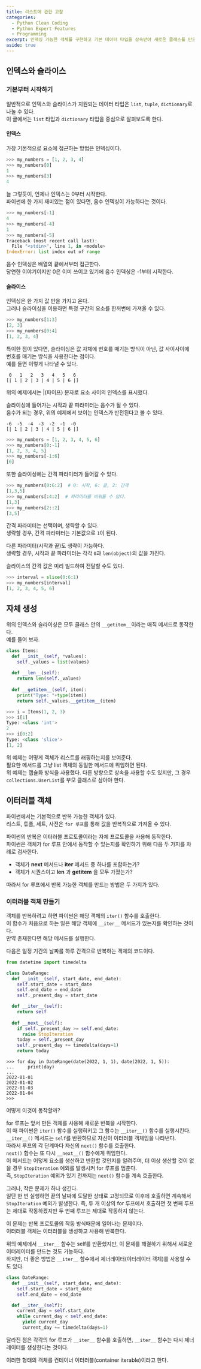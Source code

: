 ```yaml
---
title: 리스트에 관한 고찰
categories:
  - Python Clean Coding
  - Python Expert Features
  - Programming
excerpt: 인덱싱 가능한 객체를 구현하고 기본 데이터 타입을 상속받아 새로운 클래스를 만드는 방법.
aside: true
---
```


## 인덱스와 슬라이스
### 기본부터 시작하기
일반적으로 인덱스와 슬라이스가 지원되는 데이터 타입은 `list`, `tuple`, `dictionary`로 나눌 수 있다.  
이 글에서는 `list` 타입과 `dictionary` 타입을 중심으로 살펴보도록 한다.  

#### 인덱스
가장 기본적으로 요소에 접근하는 방법은 인덱싱이다.  
```python
>>> my_numbers = [1, 2, 3, 4]
>>> my_numbers[0]
1
>>> my_numbers[3]
4
```

늘 그렇듯이, 언제나 인덱스는 0부터 시작한다.  
파이썬에 한 가지 재미있는 점이 있다면, 음수 인덱싱이 가능하다는 것이다.
```python
>>> my_numbers[-1]
4
>>> my_numbers[-4]
1
>>> my_numbers[-5]
Traceback (most recent call last):
  File "<stdin>", line 1, in <module>
IndexError: list index out of range
```

음수 인덱싱은 배열의 끝에서부터 접근한다.  
당연한 이야기이지만 0은 이미 쓰이고 있기에 음수 인덱싱은 -1부터 시작한다.  

#### 슬라이스
인덱싱은 한 가지 값 만을 가지고 온다.  
그러나 슬라이싱을 이용하면 특정 구간의 요소를 한꺼번에 가져올 수 있다.

```python
>>> my_numbers[1:3]
[2, 3]
>>> my_numbers[0:4]
[1, 2, 3, 4]
```

특이한 점이 있다면, 슬라이싱은 값 자체에 번호를 매기는 방식이 아닌, 값 사이사이에 번호를 매기는 방식을 사용한다는 점이다.  
예를 들면 이렇게 나타낼 수 있다.  
```
 0   1   2   3   4   5   6
[| 1 | 2 | 3 | 4 | 5 | 6 |]
```

위의 예제에서는 \|(파이프) 문자로 요소 사이의 인덱스를 표시했다.  

슬라이싱에 들어가는 시작과 끝 파라미터는 음수가 될 수 있다.  
음수가 되는 경우, 위의 예제에서 보이는 인덱스가 반전된다고 볼 수 있다.
```
-6  -5  -4  -3  -2  -1  -0
[| 1 | 2 | 3 | 4 | 5 | 6 |]
```
```python
>>> my_numbers = [1, 2, 3, 4, 5, 6]
>>> my_numbers[0:-1]
[1, 2, 3, 4, 5]
>>> my_numbers[-1:6]
[6]
```

또한 슬라이싱에는 간격 파라미터가 들어갈 수 있다.  
```python
>>> my_numbers[0:6:2]  # 0: 시작, 6: 끝, 2: 간격
[1,3,5]
>>> my_numbers[:4:2]  # 파라미터를 비워둘 수 있다.
[1,3]
>>> my_numbers[2::2]
[3,5]
```

간격 파라미터는 선택이며, 생략할 수 있다.  
생략할 경우, 간격 파라미터는 기본값으로 `1`이 된다.  

다른 파라미터(시작과 끝)도 생략이 가능하다.  
생략할 경우, 시작과 끝 파라미터는 각각 `0`과 `len(object)`의 값을 가진다.  


슬라이스의 간격 값은 미리 빌드하여 전달할 수도 있다.  
```python
>>> interval = slice(0:6:1)
>>> my_numbers[interval]
[1, 2, 3, 4, 5, 6]
```

## 자체 생성
위의 인덱스와 슬라이싱은 모두 클래스 안의 `__getitem__`이라는 매직 메서드로 동작한다.  
예를 들어 보자.
```python
class Items:
  def __init__(self, *values):
    self._values = list(values)
  
  def __len__(self):
    return len(self._values)
  
  def __getitem__(self, item):
    print("Type: "+type(item))
    return self._values.__getitem__(item)
```
```python
>>> i = Items(1, 2, 3)
>>> i[1]
Type: <class 'int'>
2
>>> i[0:2]
Type: <class 'slice'>
[1, 2]
```

위 예제는 어떻게 객체가 리스트를 래핑하는지를 보여준다.  
필요한 메서드를 그냥 list 객체의 동일한 메서드에 위임하면 된다.  
위 예제는 캡슐화 방식을 사용했다. 다른 방향으로 상속을 사용할 수도 있지만, 그 경우 `collections.UserList`를 부모 클래스로 삼아야 한다.  

## 이터러블 객체
파이썬에서는 기본적으로 반복 가능한 객체가 있다.  
리스트, 튜플, 세트, 사전은 `for 루프`를 통해 값을 반복적으로 가져올 수 있다.

파이썬의 반복은 이터러블 프로토콜이라는 자체 프로토콜을 사용해 동작한다.  
파이썬은 객체가 for 루프 안에서 동작할 수 있는지를 확인하기 위해 다음 두 가지를 차례로 검사한다.  

+ 객체가 __next__ 메서드나 __iter__ 메서드 중 하나를 포함하는가?
+ 객체가 시퀀스이고 __len__ 과 __getitem__ 을 모두 가졌는가?

따라서 for 루프에서 반복 가능한 객체를 만드는 방법은 두 가지가 있다.  

### 이터러블 객체 만들기
객체를 반복하려고 하면 파이썬은 해당 객체의 `iter()` 함수를 호출한다.  
이 함수가 처음으로 하는 일은 해당 객체에 `__iter__` 메서드가 있는지를 확인하는 것이다.  
만약 존재한다면 해당 메서드를 실행한다.  

다음은 일정 기간의 날짜를 하루 간격으로 반복하는 객체의 코드이다.  
```python
from datetime import timedelta

class DateRange:
  def __init__(self, start_date, end_date):
    self.start_date = start_date
    self.end_date = end_date
    self._present_day = start_date

  def __iter__(self):
    return self
  
  def __next__(self):
    if self._present_day >= self.end_date:
      raise StopIteration
    today = self._present_day
    self._present_day += timedelta(days=1)
    return today
```
```
>>> for day in DateRange(date(2022, 1, 1), date(2022, 1, 5)):
...     print(day)
...
2022-01-01
2022-01-02
2022-01-03
2022-01-04
>>>
```

어떻게 이것이 동작할까?  

for 루프는 앞서 만든 객체를 사용해 새로운 반복을 시작한다.  
이 때 파이썬은 `iter()` 함수를 실행히키고 그 함수는 `__iter__()` 함수를 실행시킨다.  
`__iter__()` 메서드는 `self`를 반환하므로 자신이 이터러블 객체임을 나타낸다.  
따라서 루프의 각 단계마다 자신의 `next()` 함수를 호출한다.  
`next()` 함수는 또 다시 `__next__()` 함수에게 위임한다.  
이 메서드는 어덯게 요소를 생산하고 반환할 것인지를 알려주며, 더 이상 생산할 것이 없을 경우 `StopIteration` 예외를 발생시켜 for 루프를 멈춘다.  
즉, `StopIteration` 예외가 있기 전까지는 `next()` 함수를 계속 호출한다.  

그러나, 작은 문제가 하나 생긴다.  
일단 한 번 실행하면 끝의 날짜에 도달한 상태로 고정되므로 이후에 호출하면 계속해서 `StopIteration` 예외가 발생한다. 즉, 두 개 이상의 for 루프에서 호출하면 첫 번째 루프는 제대로 작동하겠지만 두 번째 루프는 제대로 작동하지 않는다.  

이 문제는 반복 프로토콜의 작동 방식때문에 일어나는 문제이다.  
이터러블 객체는 이터러블을 생성하고 사용해 반복한다.  

위의 예제에서 `__iter__` 함수는 self를 반환했지만, 이 문제를 해결하기 위해서 새로운 이터레이터를 만드는 것도 가능하다.  
하지만, 더 좋은 방법은 `__iter__` 함수에서 제너레이터(이터레이터 객체)를 사용할 수도 있다.  

```python
class DateRange:
  def __init__(self, start_date, end_date):
    self.start_date = start_date
    self.end_date = end_date

  def __iter__(self):
    current_day = self.start_date
    while current_day < self.end_date:
      yield current_day
      current_day += timedelta(days=1)
```

달라진 점은 각각의 for 루프가 `__iter__` 함수를 호출하면, `__iter__` 함수는 다시 제너레이터를 생성한다는 것이다.  

이러한 형태의 객체를 컨테이너 이터러블(container iterable)이라고 한다.
